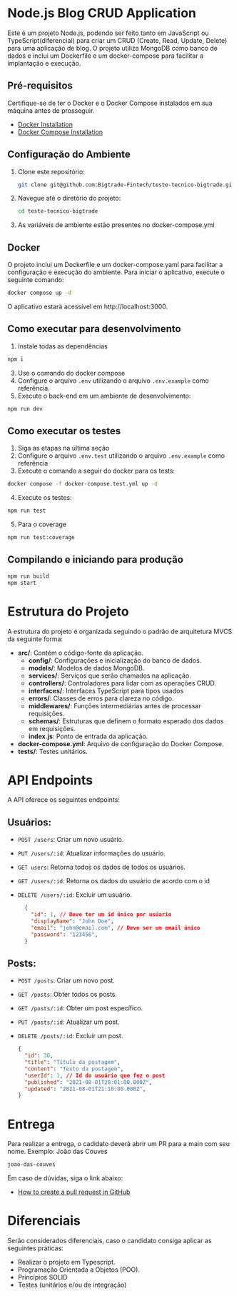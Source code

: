 # Node.js Blog CRUD Application

Este é um projeto Node.js, podendo ser feito tanto em JavaScript ou TypeScript(diferencial) para criar um CRUD (Create, Read, Update, Delete) para uma aplicação de blog. O projeto utiliza MongoDB como banco de dados e inclui um Dockerfile e um docker-compose para facilitar a implantação e execução.

## Pré-requisitos

Certifique-se de ter o Docker e o Docker Compose instalados em sua máquina antes de prosseguir.

- [Docker Installation](https://docs.docker.com/get-docker/)
- [Docker Compose Installation](https://docs.docker.com/compose/install/)

## Configuração do Ambiente

1. Clone este repositório:

    ```bash
    git clone git@github.com:Bigtrade-Fintech/teste-tecnico-bigtrade.git
    ```

2. Navegue até o diretório do projeto:

    ```bash
    cd teste-tecnico-bigtrade
    ```

3. As variáveis de ambiente estão presentes no docker-compose.yml

## Docker

O projeto inclui um Dockerfile e um docker-compose.yaml para facilitar a configuração e execução do ambiente. Para iniciar o aplicativo, execute o seguinte comando:

```bash
docker compose up -d
```

O aplicativo estará acessível em http://localhost:3000.

## Como executar para desenvolvimento

1. Instale todas as dependências

```bash
npm i
```

3. Use o comando do docker compose
4. Configure o arquivo `.env` utilizando o arquivo `.env.example` como referência.
5. Execute o back-end em um ambiente de desenvolvimento:

```bash
npm run dev
```

## Como executar os testes

1. Siga as etapas na última seção
2. Configure o arquivo `.env.test` utilizando o arquivo `.env.example` como referência
3. Execute o comando a seguir do docker para os tests:

```bash
docker compose -f docker-compose.test.yml up -d
```

4. Execute os testes:

```bash
npm run test
```

5. Para o coverage

```bash
npm run test:coverage
```

## Compilando e iniciando para produção

```bash
npm run build
npm start
```

# Estrutura do Projeto

A estrutura do projeto é organizada seguindo o padrão de arquitetura MVCS da seguinte forma:

- **src/**: Contém o código-fonte da aplicação.
  - **config/**: Configurações e inicialização do banco de dados.
  - **models/**: Modelos de dados MongoDB.
  - **services/**: Serviços que serão chamados na aplicação.
  - **controllers/**: Controladores para lidar com as operações CRUD.
  - **interfaces/**: Interfaces TypeScript para tipos usados
  - **errors/**: Classes de erros para clareza no código.
  - **middlewares/**: Funções intermediárias antes de processar requisições.
  - **schemas/**: Estruturas que definem o formato esperado dos dados em requisições.
  - **index.js**: Ponto de entrada da aplicação.
- **docker-compose.yml**: Arquivo de configuração do Docker Compose.
- **tests/**: Testes unitários.

# API Endpoints

A API oferece os seguintes endpoints:

## Usuários:

- `POST /users`: Criar um novo usuário.
- `PUT /users/:id`: Atualizar informações do usuário.
- `GET users`: Retorna todos os dados de todos os usuários.
- `GET /users/:id`: Retorna os dados do usuário de acordo com o id
- `DELETE /users/:id`: Excluir um usuário.

  ```json
    {
      "id": 1, // Deve ter um id único por usúario
      "displayName": "John Doe",
      "email": "john@email.com", // Deve ser um email único
      "password": "123456",
    }
  ```

## Posts:

- `POST /posts`: Criar um novo post.
- `GET /posts`: Obter todos os posts.
- `GET /posts/:id`: Obter um post específico.
- `PUT /posts/:id`: Atualizar um post.
- `DELETE /posts/:id`: Excluir um post.

  ```json
  {
    "id": 30,
    "title": "Título da postagem",
    "content": "Texto da postagem",
    "userId": 1, // Id do usuário que fez o post
    "published": "2021-08-01T20:01:00.000Z",
    "updated": "2021-08-01T21:10:00.000Z",
  }
  ```

# Entrega

Para realizar a entrega, o cadidato deverá abrir um PR para a main com seu nome.
Exemplo: João das Couves

```bash
joao-das-couves
```
Em caso de dúvidas, siga o link abaixo:
- [How to create a pull request in GitHub](https://opensource.com/article/19/7/create-pull-request-github)

# Diferenciais

Serão considerados diferenciais, caso o candidato consiga aplicar as seguintes práticas:

- Realizar o projeto em Typescript.
- Programação Orientada a Objetos (POO).
- Princípios SOLID
- Testes (unitários e/ou de integração)

